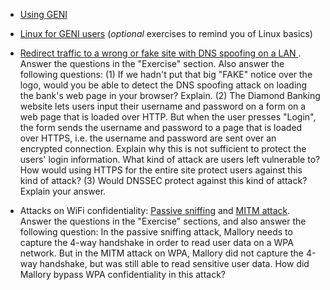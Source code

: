 * [Using GENI](https://github.com/ffund/el9383/blob/master/md/lab0-using-geni.md)
* [Linux for GENI users](https://github.com/ffund/el9383/blob/master/md/lab0-linux-for-geni-users.md) (_optional_ exercises to remind you of Linux basics)

* [Redirect traffic to a wrong or fake site with DNS spoofing on a LAN
](https://witestlab.poly.edu/blog/redirect-traffic-to-a-wrong-or-fake-site-with-dns-spoofing-on-a-lan/). Answer the questions in the "Exercise" section. Also answer the following questions: (1) If we hadn't put that big "FAKE" notice over the logo, would you be able to detect the DNS spoofing attack on loading the bank's web page in your browser? Explain. (2) The Diamond Banking website lets users input their username and password on a form on a web page that is loaded over HTTP. But when the user presses "Login", the form sends the username and password to a page that is loaded over HTTPS, i.e. the username and password are sent over an encrypted connection. Explain why this is not sufficient to protect the users' login information. What kind of attack are users left vulnerable to? How would using HTTPS for the entire site protect users against this kind of attack? (3) Would DNSSEC protect against this kind of attack? Explain your answer.

* Attacks on WiFi confidentiality: [Passive sniffing](https://witestlab.poly.edu/blog/passive-sniffing-in-802-11-networks/) and [MITM attack](https://witestlab.poly.edu/blog/conduct-a-simple-man-in-the-middle-attack-on-a-wifi-hotspot/). Answer the questions in the "Exercise" sections, and also answer the following question: In the passive sniffing attack, Mallory needs to capture the 4-way handshake in order to read user data on a WPA network. But in the MITM attack on WPA, Mallory did not capture the 4-way handshake, but was still able to read sensitive user data. How did Mallory bypass WPA confidentiality in this attack?
